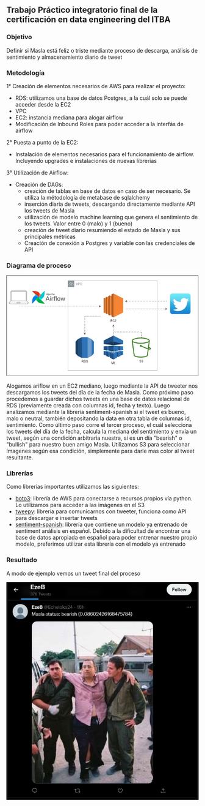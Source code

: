 ## Trabajo Práctico integratorio final de la certificación en data engineering del ITBA

### **Objetivo**

Definir si Masla está feliz o triste mediante proceso de descarga, análisis de sentimiento y almacenamiento diario de tweet

### **Metodología**

1° Creación de elementos necesarios de AWS para realizar el proyecto: <br />
- RDS: utilizamos una base de datos Postgres, a la cuál solo se puede acceder desde la EC2 <br />
- VPC <br />
- EC2: instancia mediana para alogar airflow <br />
- Modificación de Inbound Roles para poder acceder a la interfás de airflow <br />

2° Puesta a punto de la EC2: <br />
- Instalación de elementos necesarios para el funcionamiento de airflow. Incluyendo upgrades e instalaciones de nuevas librerías

3° Utilización de Airflow: <br />
- Creación de DAGs: <br />
    - creación de tablas en base de datos en caso de ser necesario. Se utiliza la métodología de metabase de sqlalchemy <br />
  - inserción diaria de tweets, descargando directamente mediante API los tweets de Masla <br />
  - utilización de modelo machine learning que genera el sentimiento de los tweets. Valor entre 0 (malo) y 1 (bueno) <br />
  - creación de tweet diario resumiendo el estado de Masla y sus principales métricas <br />
  - Creación de conexión a Postgres y variable con las credenciales de API


### Diagrama de proceso
![Diagrama Proceso](https://github.com/aleroldan95/TP_FINAL-itba-cloud-data-engineering/blob/master/imagenes/Diagrama_TP_final.jpg)

Alogamos ariflow en un EC2 mediano, luego mediante la API de tweeter nos descargamos los tweets del día de la fecha de Masla. 
Como próximo paso procedemos a guardar dichos tweets en una base de datos relacional de RDS (previamente creada con 
columnas id, fecha y texto). Luego analizamos mediante la librería sentiment-spanish si el tweet es bueno, malo o neutral, 
también depositando la data en otra tabla de columnas id, sentimiento. Como último paso corre el tercer proceso, el cuál 
selecciona los tweets del día de la fecha, calcula la mediana del sentimiento y envía un tweet, según una condición arbitraria nuestra, 
si es un día "bearish" o "bullish" para nuestro buen amigo Masla. Utilizamos S3 para seleccionar ímagenes según esa condición,
simplemente para darle mas color al tweet resultante.

### Librerías 

Como librerías importantes utilizamos las siguientes:

- [boto3](https://boto3.amazonaws.com/v1/documentation/api/latest/reference/services/s3.html): librería de AWS para conectarse a recursos propios vía python. Lo utilizamos para acceder a las imágenes en el S3
- [tweepy](https://www.tweepy.org/): librería para comunicarnos con tweeter, funciona como API para descargar e insertar tweets
- [sentiment-spanish](https://pypi.org/project/sentiment-analysis-spanish/): librería que contiene un modelo ya entrenado de sentiment análisis en español. Debido a la dificultad de
encontrar una base de datos apropiada en español para poder entrenar nuestro propio modelo, preferimos utilizar esta librería 
  con el modelo ya entrenado 


### Resultado

A modo de ejemplo vemos un tweet final del proceso

![tweet_final](https://github.com/aleroldan95/TP_FINAL-itba-cloud-data-engineering/blob/master/imagenes/tweet_result.jpg)